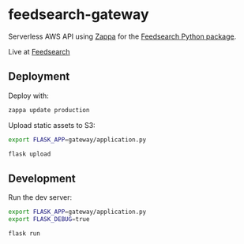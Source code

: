 # feedsearch-gateway
Serverless AWS API using [Zappa](https://github.com/Miserlou/Zappa) for the [Feedsearch Python package](https://github.com/DBeath/feedsearch).

Live at [Feedsearch](https://feedsearch.auctorial.com/)

## Deployment

Deploy with:

```bash
zappa update production
```

Upload static assets to S3:

```bash
export FLASK_APP=gateway/application.py

flask upload
```

## Development

Run the dev server:

```bash
export FLASK_APP=gateway/application.py
export FLASK_DEBUG=true

flask run
```